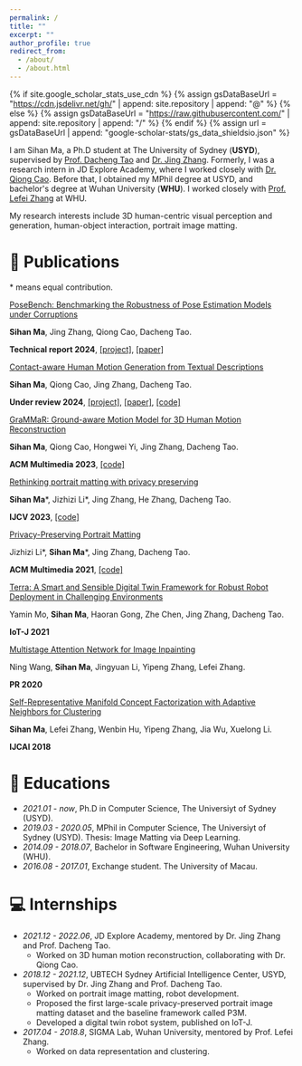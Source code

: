 ```yaml
---
permalink: /
title: ""
excerpt: ""
author_profile: true
redirect_from: 
  - /about/
  - /about.html
---
```


{% if site.google_scholar_stats_use_cdn %}
{% assign gsDataBaseUrl = "https://cdn.jsdelivr.net/gh/" | append: site.repository | append: "@" %}
{% else %}
{% assign gsDataBaseUrl = "https://raw.githubusercontent.com/" | append: site.repository | append: "/" %}
{% endif %}
{% assign url = gsDataBaseUrl | append: "google-scholar-stats/gs_data_shieldsio.json" %}

<span class='anchor' id='about-me'></span>
I am Sihan Ma, a Ph.D student at The University of Sydney (<strong>USYD</strong>), supervised by <a href="https://scholar.google.com/citations?user=RwlJNLcAAAAJ&hl=en">Prof. Dacheng Tao</a> and <a href="https://scholar.google.com.hk/citations?user=9jH5v74AAAAJ">Dr. Jing Zhang</a>. Formerly, I was a research intern in JD Explore Academy, where I worked closely with <a href="https://qiongcao.github.io/">Dr. Qiong Cao</a>. Before that, I obtained my MPhil degree at USYD, and bachelor's degree at Wuhan University (<strong>WHU</strong>). I worked closely with <a href="https://scholar.google.com/citations?user=BLKHwNwAAAAJ">Prof. Lefei Zhang</a> at WHU. 

My research interests include 3D human-centric visual perception and generation, human-object interaction, portrait image matting. 

<!-- # 🔥 News
- *2022.02*: &nbsp;🎉🎉 Lorem ipsum dolor sit amet, consectetur adipiscing elit. Vivamus ornare aliquet ipsum, ac tempus justo dapibus sit amet. 
- *2022.02*: &nbsp;🎉🎉 Lorem ipsum dolor sit amet, consectetur adipiscing elit. Vivamus ornare aliquet ipsum, ac tempus justo dapibus sit amet.  -->

# 📝 Publications 

\* means equal contribution.

[PoseBench: Benchmarking the Robustness of Pose Estimation Models under Corruptions](https://xymsh.github.io/PoseBench/)

**Sihan Ma**, Jing Zhang, Qiong Cao, Dacheng Tao.

**Technical report 2024**, [[project]](https://xymsh.github.io/PoseBench/), [[paper]](https://arxiv.org/abs/2406.14367)


[Contact-aware Human Motion Generation from Textual Descriptions](https://xymsh.github.io/RICH-CAT/)

**Sihan Ma**, Qiong Cao, Jing Zhang, Dacheng Tao.

**Under review 2024**, 
[[project]](https://xymsh.github.io/RICH-CAT/), [[paper]](https://arxiv.org/pdf/2403.15709.pdf), [[code]](https://github.com/xymsh/RICH-CAT)


[GraMMaR: Ground-aware Motion Model for 3D Human Motion Reconstruction](https://arxiv.org/abs/2306.16736)

**Sihan Ma**, Qiong Cao, Hongwei Yi, Jing Zhang, Dacheng Tao.

**ACM Multimedia 2023**, [[code]](https://github.com/xymsh/GraMMaR)


[Rethinking portrait matting with privacy preserving](https://arxiv.org/abs/2203.16828)

**Sihan Ma**\*, Jizhizi Li\*, Jing Zhang, He Zhang, Dacheng Tao.

**IJCV 2023**, [[code]](https://github.com/ViTAE-Transformer/P3M-Net)


[Privacy-Preserving Portrait Matting](https://arxiv.org/pdf/2104.14222.pdf)

Jizhizi Li\*, **Sihan Ma**\*, Jing Zhang, Dacheng Tao.

**ACM Multimedia 2021**, [[code]](https://github.com/JizhiziLi/P3M)


[Terra: A Smart and Sensible Digital Twin Framework for Robust Robot Deployment in Challenging Environments](https://ieeexplore.ieee.org/document/9386242)

Yamin Mo, **Sihan Ma**, Haoran Gong, Zhe Chen, Jing Zhang, Dacheng Tao.

**IoT-J 2021**


[Multistage Attention Network for Image Inpainting](https://www.sciencedirect.com/science/article/abs/pii/S003132032030251X)

Ning Wang, **Sihan Ma**, Jingyuan Li, Yipeng Zhang, Lefei Zhang.

**PR 2020**


[Self-Representative Manifold Concept Factorization with Adaptive Neighbors for Clustering](https://www.ijcai.org/proceedings/2018/352)

**Sihan Ma**, Lefei Zhang, Wenbin Hu, Yipeng Zhang, Jia Wu, Xuelong Li.

**IJCAI 2018**


# 📖 Educations
- *2021.01 - now*, Ph.D in Computer Science, The Universiyt of Sydney (USYD).
- *2019.03 - 2020.05*, MPhil in Computer Science, The Universiyt of Sydney (USYD). Thesis: Image Matting via Deep Learning. 
- *2014.09 - 2018.07*, Bachelor in Software Engineering, Wuhan University (WHU).
- *2016.08 - 2017.01*, Exchange student. The University of Macau.

# 💻 Internships
- *2021.12 - 2022.06*, JD Explore Academy, mentored by Dr. Jing Zhang and Prof. Dacheng Tao. 
  - Worked on 3D human motion reconstruction, collaborating with Dr. Qiong Cao.
- *2018.12 - 2021.12*, UBTECH Sydney Artificial Intelligence Center, USYD, supervised by Dr. Jing Zhang and Prof. Dacheng Tao. 
  - Worked on portrait image matting, robot development. 
  - Proposed the first large-scale privacy-preserved portrait image matting dataset and the baseline framework called P3M. 
  - Developed a digital twin robot system, published on IoT-J.
- *2017.04 - 2018.8*, SIGMA Lab, Wuhan University, mentored by Prof. Lefei Zhang. 
  - Worked on data representation and clustering.